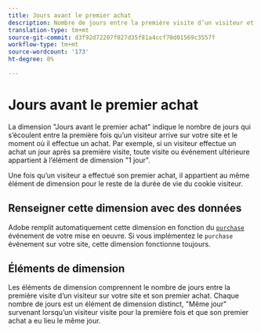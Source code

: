 ```yaml
---
title: Jours avant le premier achat
description: Nombre de jours entre la première visite d’un visiteur et son premier achat.
translation-type: tm+mt
source-git-commit: d3f92d72207f027d35f81a4ccf70d01569c3557f
workflow-type: tm+mt
source-wordcount: '173'
ht-degree: 0%

---
```



# Jours avant le premier achat

La dimension &quot;Jours avant le premier achat&quot; indique le nombre de jours qui s’écoulent entre la première fois qu’un visiteur arrive sur votre site et le moment où il effectue un achat. Par exemple, si un visiteur effectue un achat un jour après sa première visite, toute visite ou événement ultérieure appartient à l’élément de dimension &quot;1 jour&quot;.

Une fois qu’un visiteur a effectué son premier achat, il appartient au même élément de dimension pour le reste de la durée de vie du cookie visiteur.

## Renseigner cette dimension avec des données

Adobe remplit automatiquement cette dimension en fonction du [`purchase`](/help/implement/vars/page-vars/events/event-purchase.md) événement de votre mise en oeuvre. Si vous implémentez le `purchase` événement sur votre site, cette dimension fonctionne toujours.

## Éléments de dimension

Les éléments de dimension comprennent le nombre de jours entre la première visite d’un visiteur sur votre site et son premier achat. Chaque nombre de jours est un élément de dimension distinct, &quot;Même jour&quot; survenant lorsqu’un visiteur visite pour la première fois et que son premier achat a eu lieu le même jour.
